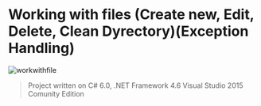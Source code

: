 # Working with files (Create new, Edit, Delete, Clean Dyrectory)(Exception Handling)
![workwithfile](https://cloud.githubusercontent.com/assets/24522089/22097767/39487e52-de3c-11e6-94a9-ecbecbe5d40c.gif)

> Project written on C# 6.0, .NET Framework 4.6 Visual Studio 2015 Comunity Edition
